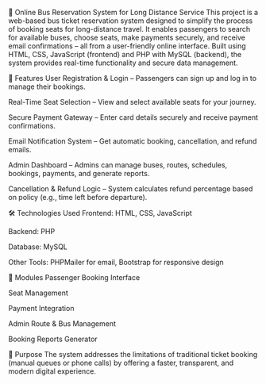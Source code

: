 🚌 Online Bus Reservation System for Long Distance Service
This project is a web-based bus ticket reservation system designed to simplify the process of booking seats for long-distance travel. It enables passengers to search for available buses, choose seats, make payments securely, and receive email confirmations – all from a user-friendly online interface. Built using HTML, CSS, JavaScript (frontend) and PHP with MySQL (backend), the system provides real-time functionality and secure data management.

🔑 Features
User Registration & Login – Passengers can sign up and log in to manage their bookings.

Real-Time Seat Selection – View and select available seats for your journey.

Secure Payment Gateway – Enter card details securely and receive payment confirmations.

Email Notification System – Get automatic booking, cancellation, and refund emails.

Admin Dashboard – Admins can manage buses, routes, schedules, bookings, payments, and generate reports.

Cancellation & Refund Logic – System calculates refund percentage based on policy (e.g., time left before departure).

🛠️ Technologies Used
Frontend: HTML, CSS, JavaScript

Backend: PHP

Database: MySQL

Other Tools: PHPMailer for email, Bootstrap for responsive design

📁 Modules
Passenger Booking Interface

Seat Management

Payment Integration

Admin Route & Bus Management

Booking Reports Generator

📌 Purpose
The system addresses the limitations of traditional ticket booking (manual queues or phone calls) by offering a faster, transparent, and modern digital experience.
